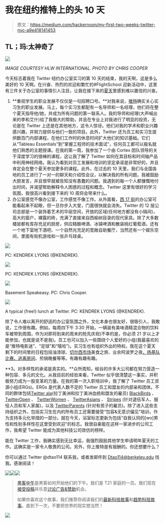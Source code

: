 # 我在纽约推特上的头 10 天

> 原文：<https://medium.com/hackernoon/my-first-two-weeks-twitter-nyc-a9e418141453>

## TL；玛:太神奇了

![](img/e2c58f134defe7fd2a3d180feec06ece.png)

*IMAGE COURTESY HLW INTERNATIONAL. PHOTO BY CHRIS COOPER*

今天标志着我在 Twitter 纽约办公室实习的第 10 天的结束，我的天啊，这是多么美好的 10 天啊。在兴奋、热烈的欢迎和繁忙的#FlightSchool 迎新活动中，这里有三件关于办公室的事情引人注目，让我在接下来的[夏天](https://hackernoon.com/tagged/summer)里感到难以置信的兴奋。

1.  **重视学生的职业发展不仅仅是一句招聘口号。**对我来说，[推特](https://hackernoon.com/tagged/twitter)确实关心实习生的职业发展。马上，每个实习生都配有一名导师和一名经理，他们将在整个夏天指导他/她，并成为所有问题的第一联系人。我的导师和经理(大声喊出来的李和艾什)给了我极大的帮助，并且在专业上对我进行了明显的投资，无论是在 Twitter 上还是在其他地方，这令人惊讶。他们对我的学术和职业兴趣感兴趣，并努力提供与他们一致的项目。此外，Twitter 还为员工和实习生提供数百门内部课程，在他们工作时的休息时间扩大他们的知识基础。它们从“Tableau Essentials”到“掌握工程师的技术面试”，任何员工都可以报名就他们熟悉的主题授课。在我的第一周，我参加了一个由 Cortex 团队领导的关于深度学习的很棒的课程，这让我了解了 Twitter 如何在其目标和时间轴产品中利用神经网络。我认为看到对员工发展和培训的坚定承诺是非常好的，并且肯定会在整个夏天参加更多的课程。此外，在过去的 10 天里，我们与全国各地的员工进行了一对一的聊天和介绍性会议，以解决我的所有问题。我被鼓励大胆发言，并且很早就被告知没有愚蠢的问题。我遇到的每一个人都慷慨地付出时间，并渴望帮助解释令人困惑的过程和概念。Twitter 这里有很好的学习氛围，我很高兴看到接下来的 10 周将会带来什么。
2.  办公室感觉不像办公室，工作感觉不像工作。从外面看，[西 17 街](https://www.google.com/maps/place/Twitter,+249+W+17th+St,+New+York,+NY+10011/@40.7415264,-73.9998855,16z/data=!4m2!3m1!1s0x89c25901dcc447ff:0xbcd1f2ec111eeab0)的办公室可能看起来不起眼，但一旦你步入大堂，门面很快就会消失。Twitter 的 12 层公司总部是一个装饰着艺术的华丽空间，开放的区域(任何地方都没有小隔间)，高大的窗户，裸露的砖，充满了直接来自西榆树目录的现代家具。除了大多数楼层都有库存充足的厨房，供应精酿啤酒、冰镇啤酒和散装桃红葡萄酒，还有一个地下室地下酒吧、一个自然光充足的宽敞自助餐厅，当然还有一个娱乐空间，里面有街机游戏和一张乒乓球桌。

![](img/132b08b7c00cf632ff65fe4b3c0ac30b.png)

PC: KENDREK LYONS (@KENDREK).

![](img/91ddd81b6d5cc7d7cb157ce51282f0b4.png)

PC: KENDREK LYONS (@KENDREK).

![](img/0aa79b914cf00ef9b837d9e60b26a314.png)

Basement Speakeasy. PC: Chris Cooper.

![](img/3d415d773b4efc233dbc68dca5b0cced.png)

A typical (free!) lunch at Twitter. PC: KENDREK LYONS (@KENDREK).

除了令人难以离开的舒适的办公室氛围之外，文化本身也很友好，很吸引人，我敢说，工作很有趣。例如，每周四下午 3:30 开始，一辆装有美味酒精混合物的饮料车被带到周围，作为对即将到来的周末的抢先庆祝(不幸的是，你必须 21 岁以上才能参加，也就是说不是我)。员工也可以加入一些围绕个人爱好的小组(我最喜欢的是“推特电影迷”、“足球”和“嘻哈”)。实习生也有组织外出的特权。我在这个夏天剩下的时间里的日程包括油漆球、[切尔西市场](http://www.chelseamarket.com/)美食之旅、业余阿波罗之夜[、扬基队比赛、](https://www.apollotheater.org/)[逃离房间](http://static.escapetheroomnyc.com/)、煎锅晚餐等等。有趣有趣有趣。

**3。对多样性的承诺是真实的。**众所周知，硅谷的许多大公司都在努力营造一种包容、多元的文化。从我目前的经验来看，Twitter 似乎很清楚这一事实，并积极努力成为一股变革的力量。在我的第一次入职培训中，我了解了 Twitter 员工资源小组(ERGs)。ERGs 是代表人数不足的 Twitter 员工和盟友的内部亲和团体。不同的群体包括[Twitter ala](https://twitter.com/twitteralas?lang=en)(拉丁美洲和拉丁美洲血统和盟友的雇员) [BlackBirds](https://twitter.com/Blackbirds) 、 [TwitterOpen](https://twitter.com/TwitterOpen) 、 [TwitterWomen](https://twitter.com/TwitterWomen) 、 [TwitterAsians](https://twitter.com/twitterasians?lang=en) 、 [Stripes](https://twitter.com/twitterstripes?lang=en) (针对退伍军人、服役人员和军人家属)，以及 [TwitterParents](https://twitter.com/twitterparents?lang=en) (针对有孩子的雇员)。除了进入这些支持组织之外，包括实习生在内的所有员工还需要接受“包容&无意识偏见”培训，作为支持多元化举措的一部分。就在今天，浴室标志更新为包括“自我认同的[wo]男性和性别多样性在这里受到欢迎”的标志。我很自豪能在这样一家进步的公司工作，我希望 Twitter 能成为其他科技公司效仿的榜样。

能在 Twitter 工作，我确实感到无比幸运，我强烈鼓励其他学生申请明年夏天的工作。这确实是一家令人敬畏的公司。另外，你上推特是有报酬的。你还想要什么？

你可以通过 Twitter @dtao114 联系我，或者发邮件到 Dtao114@berkeley.edu 找我。感谢阅读！

[![](img/50ef4044ecd4e250b5d50f368b775d38.png)](http://bit.ly/HackernoonFB)[![](img/979d9a46439d5aebbdcdca574e21dc81.png)](https://goo.gl/k7XYbx)[![](img/2930ba6bd2c12218fdbbf7e02c8746ff.png)](https://goo.gl/4ofytp)

> [黑客中午](http://bit.ly/Hackernoon)是黑客如何开始他们的下午。我们是 T21 家庭的一员。我们现在[接受投稿](http://bit.ly/hackernoonsubmission)并乐意[讨论广告&赞助](mailto:partners@amipublications.com)机会。
> 
> 如果你喜欢这个故事，我们推荐你阅读我们的[最新科技故事](http://bit.ly/hackernoonlatestt)和[趋势科技故事](https://hackernoon.com/trending)。直到下一次，不要把世界的现实想当然！

![](img/be0ca55ba73a573dce11effb2ee80d56.png)